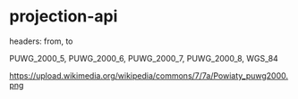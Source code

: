 # projection-api

headers: from, to

PUWG_2000_5,
PUWG_2000_6,
PUWG_2000_7,
PUWG_2000_8,
WGS_84

https://upload.wikimedia.org/wikipedia/commons/7/7a/Powiaty_puwg2000.png
